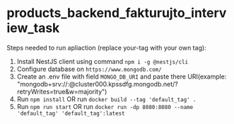 # products_backend_fakturujto_interview_task

Steps needed to run apliaction (replace your-tag with your own tag):

1. Install NestJS client using command `npm i -g @nestjs/cli`
2. Configure database on `https://www.mongodb.com/`
3. Create an .env file with field `MONGO_DB_URI` and paste there URI(example: "mongodb+srv://<username>:<password>@cluster000.kpssdfg.mongodb.net/?retryWrites=true&w=majority")
4. Run `npm install` OR run `docker build --tag 'default_tag' .`
5. Run `npm run start` OR run `docker run -dp 8080:8080 --name 'default_tag' 'default_tag':latest`